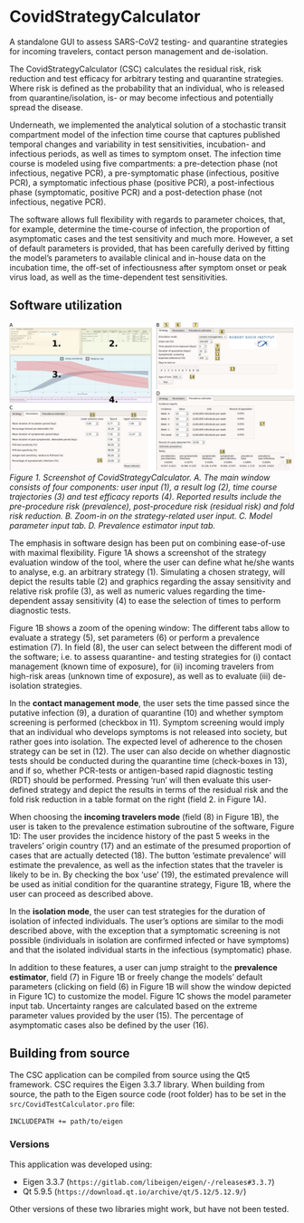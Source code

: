 # CovidStrategyCalculator
A standalone GUI to assess SARS-CoV2 testing- and  quarantine  strategies for incoming travelers, contact person management and de-isolation.

The CovidStrategyCalculator (CSC) calculates the residual risk, risk reduction and test efficacy for arbitrary testing and  quarantine strategies. Where risk is defined as the probability that an individual, who is released from quarantine/isolation, is- or may become infectious and potentially spread the disease.

Underneath, we implemented the analytical solution of a stochastic transit compartment model of the infection time course that captures published temporal changes and variability in test sensitivities, incubation- and infectious periods, as well as times to symptom onset. The infection time course is modeled using five compartments: a pre-detection phase (not infectious, negative PCR), a pre-symptomatic phase (infectious, positive PCR), a symptomatic infectious phase (positive PCR), a post-infectious phase (symptomatic, positive PCR) and a post-detection phase (not infectious, negative PCR).

The software allows full flexibility with regards to parameter choices, that, for example, determine the time-course of infection, the proportion of asymptomatic cases and the test sensitivity and much more. However, a set of default parameters is provided, that has been carefully derived by fitting the model’s parameters to available clinical and in-house data on the incubation time, the off-set of infectiousness after symptom onset or peak virus load, as well as the time-dependent test sensitivities.

## Software utilization
![overview-image](images/overview.png)
*Figure 1. Screenshot of CovidStrategyCalculator. A. The main window consists of four components: user input (1), a result log (2), time course trajectories (3) and test efficacy reports (4). Reported results include the pre-procedure risk (prevalence), post-procedure risk (residual risk) and fold risk reduction. B. Zoom-in on the strategy-related user input. C. Model parameter input tab. D. Prevalence estimator input tab.*

The emphasis in software design has been put on combining ease-of-use with maximal flexibility.  Figure 1A shows a screenshot of the strategy evaluation window of the tool, where the user can define what he/she wants to analyse, e.g. an arbitrary strategy (1). Simulating a chosen strategy, will depict the results table (2) and graphics regarding the assay sensitivity and relative risk profile (3), as well as numeric values regarding the time-dependent assay sensitivity (4) to ease the selection of times to perform diagnostic tests.

Figure 1B shows a zoom of the opening window: The different tabs allow to evaluate a strategy (5), set parameters (6) or perform a prevalence estimation (7).  In field (8), the user can select between the different modi of the software; i.e. to assess quarantine- and testing strategies for (i) contact management (known time of exposure), for (ii) incoming travelers from high-risk areas (unknown time of exposure), as well as to evaluate (iii) de-isolation strategies.

In the **contact management mode**, the user sets the time passed since the putative infection (9), a duration of quarantine (10) and whether symptom screening is performed (checkbox in 11). Symptom screening would imply that an individual who develops symptoms is not released into society, but rather goes into isolation. The expected level of adherence to the chosen strategy can be set in (12). The user can also decide on whether diagnostic tests should be conducted during the quarantine time (check-boxes in 13), and if so, whether PCR-tests or antigen-based rapid diagnostic testing (RDT) should be performed. Pressing ‘run’ will then evaluate this user-defined strategy and depict the results in terms of the residual risk and the fold risk reduction in a table format on the right (field 2. in Figure 1A).

When choosing the **incoming travelers mode** (field (8) in Figure 1B), the user is taken to the prevalence estimation subroutine of the software, Figure 1D: The user provides the incidence history of the past 5 weeks in the travelers’ origin country (17) and an estimate of the presumed proportion of cases that are actually detected (18). The button ‘estimate prevalence’ will estimate the prevalence, as well as the infection states that the traveler is likely to be in. By checking the box ‘use’ (19), the estimated prevalence will be used as initial condition for the quarantine strategy, Figure 1B, where the user can proceed as described above.

In the **isolation mode**, the user can test strategies for the duration of isolation of infected individuals. The user’s options are similar to the modi described above, with the exception that a symptomatic screening is not possible (individuals in isolation are confirmed infected or have symptoms) and that the isolated individual starts in the infectious (symptomatic) phase.

In addition to these features, a user can  jump straight to the **prevalence estimator**, field (7) in Figure 1B or freely change the models’ default parameters (clicking on field (6) in Figure 1B will show the window depicted in Figure 1C) to customize the model. Figure 1C shows the model parameter input tab. Uncertainty ranges are calculated based on the extreme parameter values provided by the user (15). The percentage of asymptomatic cases also be defined by the user (16).

## Building from source
The CSC application can be compiled from source using the Qt5 framework. CSC requires the Eigen 3.3.7 library. When building from source, the path to the Eigen source code (root folder) has to be set in the
`src/CovidTestCalculator.pro` file:

```{c}
INCLUDEPATH += path/to/eigen
```
### Versions
This application was developed using:
* Eigen 3.3.7 (`https://gitlab.com/libeigen/eigen/-/releases#3.3.7`)
* Qt 5.9.5 (`https://download.qt.io/archive/qt/5.12/5.12.9/`)

Other versions of these two libraries might work, but have not been tested.
